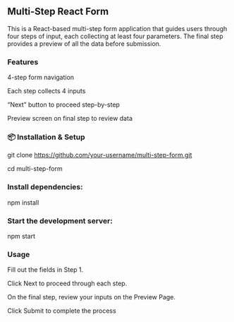 ## Multi-Step React Form
This is a React-based multi-step form application that guides users through four steps of input, each collecting at least four parameters. The final step provides a preview of all the data before submission.

### Features
4-step form navigation

Each step collects 4 inputs

“Next” button to proceed step-by-step

Preview screen on final step to review data

### 📦 Installation & Setup

git clone https://github.com/your-username/multi-step-form.git

cd multi-step-form

### Install dependencies:

npm install

### Start the development server:

npm start

### Usage
Fill out the fields in Step 1.

Click Next to proceed through each step.

On the final step, review your inputs on the Preview Page.

Click Submit to complete the process
